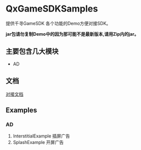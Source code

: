 # QxGameSDKSamples

提供千寻GameSDK 各个功能的Demo方便对接SDK。

**jar包请勿复制Demo中的因为那可能不是最新版本,请用Zip内的jar。**


## 主要包含几大模块

- AD



## 文档

[对接文档](https://github.com/xuxu5112/QxGameSDKSamples/wiki)

## Examples
### AD

1. InterstitialExample 插屏广告
2. SplashExample 开屏广告
